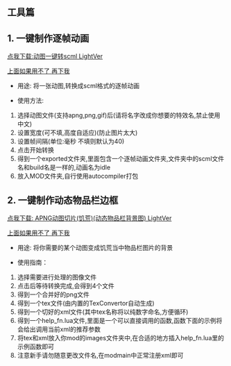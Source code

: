 ## 工具篇

## 1. 一键制作逐帧动画

[点我下载:动图一键转scml LightVer](https://github.com/b1inkie/b1note.github.io/releases/download/dst_tool_gif_to_scml/gif_to_scml_Light.7z)

[上面如果用不了 再下我](https://github.com/b1inkie/b1note.github.io/releases/download/dst_tool_gif_to_scml/gif_to_scml.7z)

- 用途:
将一张动图,转换成scml格式的逐帧动画

- 使用方法:
1.  选择动图文件(支持apng,png,gif)后(请将名字改成你想要的特效名,禁止使用中文)
2.  设置宽度(可不填,高度自适应)(防止图片太大)
3.  设置帧间隔(单位:毫秒 不填则默认为40)
4.  点击开始转换
5.  得到一个exported文件夹,里面包含一个逐帧动画文件夹,文件夹中的scml文件名和build名是一样的,动画名为idle
6.  放入MOD文件夹,自行使用autocompiler打包

## 2. 一键制作动态物品栏边框

[点我下载: APNG动图切片(饥荒)(动态物品栏背景图) LightVer](https://github.com/b1inkie/b1note.github.io/releases/download/DST_TOOLS/TOOL_APNG_To_InvBgAnim_Light.7z)

[上面如果用不了 再下我](https://github.com/b1inkie/b1note.github.io/releases/download/DST_TOOLS/TOOL_APNG_To_InvBgAnim.7z)

- 用途:
将你需要的某个动图变成饥荒当中物品栏图片的背景

- 使用指南：
1. 选择需要进行处理的图像文件
2. 点击后等待转换完成,会得到4个文件
3. 得到一个合并好的png文件
4. 得到一个tex文件(由内置的TexConvertor自动生成)
5. 得到一个切好的xml文件(其中tex名称将以纯数字命名,方便循环)
6. 得到一个help_fn.lua文件,里面是一个可以直接调用的函数,函数下面的示例将会给出调用当前xml的推荐参数
7. 将tex和xml放入你mod的images文件夹中,在合适的地方插入help_fn.lua里的示例函数即可
8. 注意新手请勿随意更改文件名,在modmain中正常注册xml即可